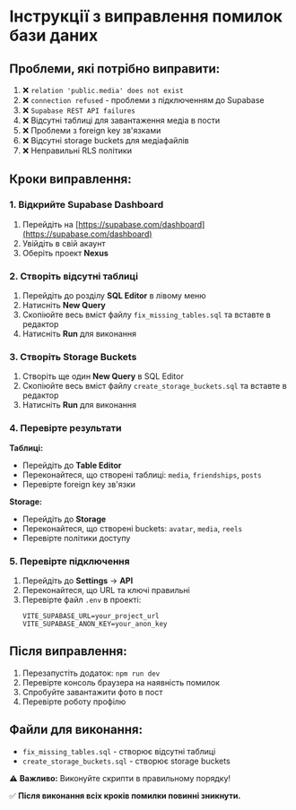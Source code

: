 # Інструкції з виправлення помилок бази даних

## Проблеми, які потрібно виправити:

1. ❌ `relation 'public.media' does not exist`
2. ❌ `connection refused` - проблеми з підключенням до Supabase
3. ❌ `Supabase REST API failures`
4. ❌ Відсутні таблиці для завантаження медіа в пости
5. ❌ Проблеми з foreign key зв'язками
6. ❌ Відсутні storage buckets для медіафайлів
7. ❌ Неправильні RLS політики

## Кроки виправлення:

### 1. Відкрийте Supabase Dashboard

1. Перейдіть на [https://supabase.com/dashboard](https://supabase.com/dashboard)
2. Увійдіть в свій акаунт
3. Оберіть проект **Nexus**

### 2. Створіть відсутні таблиці

1. Перейдіть до розділу **SQL Editor** в лівому меню
2. Натисніть **New Query**
3. Скопіюйте весь вміст файлу `fix_missing_tables.sql` та вставте в редактор
4. Натисніть **Run** для виконання

### 3. Створіть Storage Buckets

1. Створіть ще один **New Query** в SQL Editor
2. Скопіюйте весь вміст файлу `create_storage_buckets.sql` та вставте в редактор
3. Натисніть **Run** для виконання

### 4. Перевірте результати

**Таблиці:**
- Перейдіть до **Table Editor**
- Переконайтеся, що створені таблиці: `media`, `friendships`, `posts`
- Перевірте foreign key зв'язки

**Storage:**
- Перейдіть до **Storage**
- Переконайтеся, що створені buckets: `avatar`, `media`, `reels`
- Перевірте політики доступу

### 5. Перевірте підключення

1. Перейдіть до **Settings** → **API**
2. Переконайтеся, що URL та ключі правильні
3. Перевірте файл `.env` в проекті:
   ```
   VITE_SUPABASE_URL=your_project_url
   VITE_SUPABASE_ANON_KEY=your_anon_key
   ```

## Після виправлення:

1. Перезапустіть додаток: `npm run dev`
2. Перевірте консоль браузера на наявність помилок
3. Спробуйте завантажити фото в пост
4. Перевірте роботу профілю

## Файли для виконання:

- `fix_missing_tables.sql` - створює відсутні таблиці
- `create_storage_buckets.sql` - створює storage buckets

⚠️ **Важливо:** Виконуйте скрипти в правильному порядку!

✅ **Після виконання всіх кроків помилки повинні зникнути.**